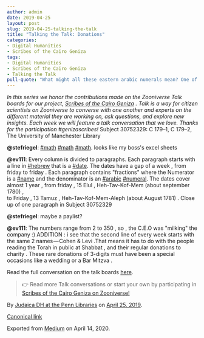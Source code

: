 ```yaml
---
author: admin
date: 2019-04-25
layout: post
slug: 2019-04-25-talking-the-talk
title: "Talking the Talk: Donations"
categories:
- Digital Humanities
- Scribes of the Cairo Geniza
tags:
- Digital Humanities
- Scribes of the Cairo Geniza
- Talking the Talk
pull-quote: "What might all these eastern arabic numerals mean? One of the #GenizaScribes has a suggestion.  In this series we honor the contributions made on the Zooniverse Talk boards for our project, Scribes of the Cairo Geniza."
---
```


_In this series we honor the contributions made on the Zooniverse Talk boards for our project,_ [_Scribes of the Cairo Geniza_](https://www.zooniverse.org/projects/judaicadh/scribes-of-the-cairo-geniza) _. Talk is a way for citizen scientists on Zooniverse to converse with one another and experts on the different material they are working on, ask questions, and explore new insights. Each week we will feature a talk conversation that we love. Thanks for the participation #genizascribes!_
Subject 30752329: C 179–1, C 179–2, The University of Manchester Library

**@stefriegel**: [#math](https://www.zooniverse.org/projects/judaicadh/scribes-of-the-cairo-geniza/talk/tags/math) [#math](https://www.zooniverse.org/projects/judaicadh/scribes-of-the-cairo-geniza/talk/tags/math) [#math](https://www.zooniverse.org/projects/judaicadh/scribes-of-the-cairo-geniza/talk/tags/math). looks like my boss's excel sheets

**@ev111**: Every column is divided to paragraphs. Each paragraph starts with a line in [#hebrew](https://www.zooniverse.org/projects/judaicadh/scribes-of-the-cairo-geniza/talk/tags/hebrew) that is a [#date](https://www.zooniverse.org/projects/judaicadh/scribes-of-the-cairo-geniza/talk/tags/date). The dates have a gap of a week , from friday to friday . Each paragraph contains "fractions" where the Numerator is a [#name](https://www.zooniverse.org/projects/judaicadh/scribes-of-the-cairo-geniza/talk/tags/name) and the denominator is an [#arabic](https://www.zooniverse.org/projects/judaicadh/scribes-of-the-cairo-geniza/talk/tags/arabic) [#numeral](https://www.zooniverse.org/projects/judaicadh/scribes-of-the-cairo-geniza/talk/tags/numeral). The dates cover almost 1 year , from friday , 15 Elul , Heh-Tav-Kof-Mem (about september 1780) ,<br>
to Friday , 13 Tamuz , Heh-Tav-Kof-Mem-Aleph (about August 1781) .
Close up of one paragraph in Subject 30752329

**@stefriegel**: maybe a paylist?

**@ev111**: The numbers range from 2 to 350 , so , the C.E.O was "milking" the company :) ADDITION : i see that the second line of every week starts with the same 2 names — Cohen & Levi .That means it has to do with the people reading the Torah in public at Shabbat , and their regular donations to charity . These rare donations of 3-digits must have been a special occasions like a wedding or a Bar Mitzva .

Read the full conversation on the talk boards [here](https://www.zooniverse.org/projects/judaicadh/scribes-of-the-cairo-geniza/talk/1029/922586).

> 👉 Read more Talk conversations or start your own by participating in [Scribes of the Cairo Geniza on Zooniverse!](http://scribesofthecairogeniza.org)

By [Judaica DH at the Penn Libraries](https://medium.com/@judaicadh) on [<time>April 25, 2019</time>](https://medium.com/p/a19a09615c49).

[Canonical link](https://medium.com/@judaicadh/talking-the-talk-donations-a19a09615c49)

Exported from [Medium](https://medium.com) on April 14, 2020.
